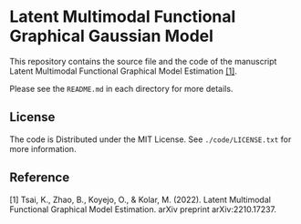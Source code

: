 # Latent Multimodal Functional Graphical Gaussian Model

This repository contains the source file and the code of the manuscript Latent Multimodal Functional Graphical Model Estimation [[1]](#1).

Please see the `README.md` in each directory for more details.



## License 

The code is Distributed under the MIT License. See `./code/LICENSE.txt` for more information.


## Reference
<a id="1">[1]</a> 
Tsai, K., Zhao, B., Koyejo, O., & Kolar, M. (2022). Latent Multimodal Functional Graphical Model Estimation. arXiv preprint arXiv:2210.17237.